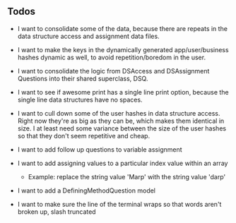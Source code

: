 ## Todos

- I want to consolidate some of the data, because there are repeats in the data structure access and assignment data files.

- I want to make the keys in the dynamically generated app/user/business hashes dynamic as well, to avoid repetition/boredom in the user.

- I want to consolidate the logic from DSAccess and DSAssignment Questions into their shared superclass, DSQ.

- I want to see if awesome print has a single line print option, because the single line data structures have no spaces.

- I want to cull down some of the user hashes in data structure access. Right now they're as big as they can be, which makes them identical in size. I at least need some variance between the size of the user hashes so that they don't seem repetitive and cheap.

- I want to add follow up questions to variable assignment


- I want to add assigning values to a particular index value within an array
  - Example: replace the string value 'Marp' with the string value 'darp'

- I want to add a DefiningMethodQuestion model

- I want to make sure the line of the terminal wraps so that words aren't broken up, slash truncated
